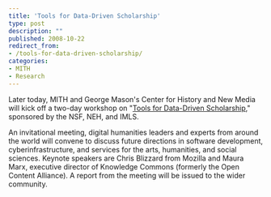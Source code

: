 ```yaml
---
title: 'Tools for Data-Driven Scholarship'
type: post
description: ""
published: 2008-10-22
redirect_from: 
- /tools-for-data-driven-scholarship/
categories:
- MITH
- Research
---
```

Later today, MITH and George Mason's Center for History and New Media will kick off a two-day workshop on "[Tools for Data-Driven Scholarship](http://mith.umd.edu/tools/)," sponsored by the NSF, NEH, and IMLS.

An invitational meeting, digital humanities leaders and experts from around the world will convene to discuss future directions in software development, cyberinfrastructure, and services for the arts, humanities, and social sciences. Keynote speakers are Chris Blizzard from Mozilla and Maura Marx, executive director of Knowledge Commons (formerly the Open Content Alliance). A report from the meeting will be issued to the wider community.
